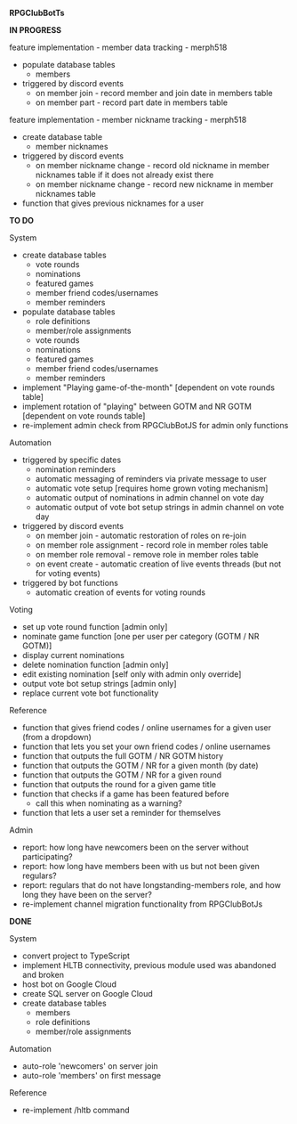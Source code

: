 **RPGClubBotTs**

**IN PROGRESS**

feature implementation - member data tracking - merph518
- populate database tables
  - members
- triggered by discord events
  - on member join - record member and join date in members table
  - on member part - record part date in members table

feature implementation - member nickname tracking - merph518
- create database table
  - member nicknames
- triggered by discord events
  - on member nickname change - record old nickname in member nicknames table if it does not already exist there
  - on member nickname change - record new nickname in member nicknames table
- function that gives previous nicknames for a user


**TO DO**

System
- create database tables
  - vote rounds
  - nominations
  - featured games
  - member friend codes/usernames
  - member reminders
- populate database tables
  - role definitions
  - member/role assignments
  - vote rounds
  - nominations
  - featured games
  - member friend codes/usernames
  - member reminders
- implement "Playing game-of-the-month" [dependent on vote rounds table]
- implement rotation of "playing" between GOTM and NR GOTM [dependent on vote rounds table]
- re-implement admin check from RPGClubBotJS for admin only functions

Automation
- triggered by specific dates
  - nomination reminders
  - automatic messaging of reminders via private message to user
  - automatic vote setup [requires home grown voting mechanism]
  - automatic output of nominations in admin channel on vote day
  - automatic output of vote bot setup strings in admin channel on vote day
- triggered by discord events
  - on member join - automatic restoration of roles on re-join 
  - on member role assignment - record role in member roles table
  - on member role removal - remove role in member roles table
  - on event create - automatic creation of live events threads (but not for voting events)
- triggered by bot functions
  - automatic creation of events for voting rounds

Voting
- set up vote round function [admin only]
- nominate game function [one per user per category (GOTM / NR GOTM)]
- display current nominations
- delete nomination function [admin only]
- edit existing nomination [self only with admin only override]
- output vote bot setup strings [admin only]
- replace current vote bot functionality 

Reference
- function that gives friend codes / online usernames for a given user (from a dropdown)
- function that lets you set your own friend codes / online usernames
- function that outputs the full GOTM / NR GOTM history
- function that outputs the GOTM / NR for a given month (by date)
- function that outputs the GOTM / NR for a given round
- function that outputs the round for a given game title
- function that checks if a game has been featured before
  - call this when nominating as a warning?
- function that lets a user set a reminder for themselves

Admin
- report: how long have newcomers been on the server without participating?
- report: how long have members been with us but not been given regulars?
- report: regulars that do not have longstanding-members role, and how long they have been on the server?
- re-implement channel migration functionality from RPGClubBotJs


**DONE**

System
- convert project to TypeScript
- implement HLTB connectivity, previous module used was abandoned and broken
- host bot on Google Cloud
- create SQL server on Google Cloud
- create database tables
  - members
  - role definitions
  - member/role assignments

Automation
- auto-role 'newcomers' on server join
- auto-role 'members' on first message

Reference
- re-implement /hltb command